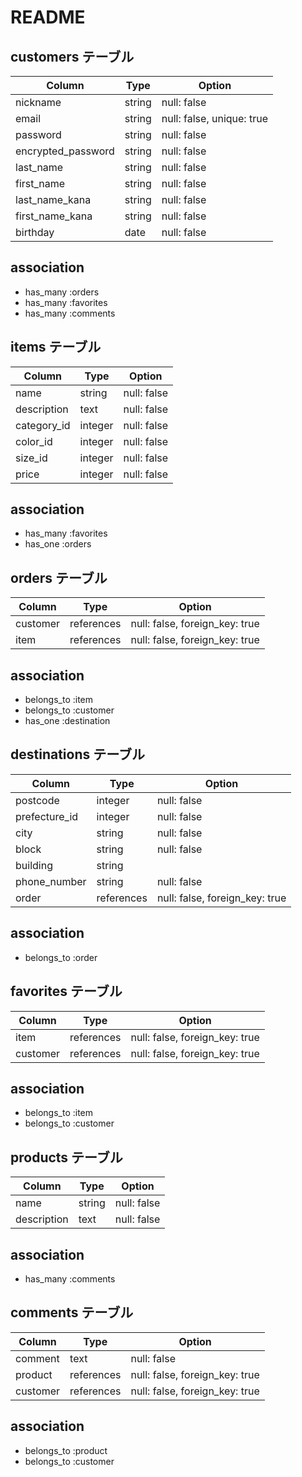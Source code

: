 # README


## customers テーブル

| Column             | Type   | Option                    |
| ------------------ | ------ | ------------------------- |
| nickname           | string | null: false               |
| email              | string | null: false, unique: true |
| password           | string | null: false               |
| encrypted_password | string | null: false               |
| last_name          | string | null: false               |
| first_name         | string | null: false               |
| last_name_kana     | string | null: false               |
| first_name_kana    | string | null: false               |
| birthday           | date   | null: false               |

## association

- has_many :orders
- has_many :favorites
- has_many :comments


## items テーブル

| Column             | Type    | Option       |
| ------------------ | ------  | ------------ |
| name               | string  | null: false  |
| description        | text    | null: false  |
| category_id        | integer | null: false  |
| color_id           | integer | null: false  |
| size_id            | integer | null: false  |
| price              | integer | null: false  |

## association

- has_many :favorites
- has_one :orders


## orders テーブル

| Column             | Type       | Option                          | 
| ------------------ | ---------- | ------------------------------- |
| customer           | references | null: false, foreign_key: true  |
| item               | references | null: false, foreign_key: true  |

## association

- belongs_to :item
- belongs_to :customer
- has_one :destination


## destinations テーブル

| Column             | Type       | Option                          | 
| ------------------ | ---------- | ------------------------------- |
| postcode           | integer    | null: false                     |
| prefecture_id      | integer    | null: false                     |
| city               | string     | null: false                     |
| block              | string     | null: false                     |
| building           | string     |                                 |
| phone_number       | string     | null: false                     |
| order              | references | null: false, foreign_key: true  |

## association

- belongs_to :order


## favorites テーブル

| Column             | Type       | Option                          | 
| ------------------ | ---------- | ------------------------------- |
| item               | references | null: false, foreign_key: true  |
| customer           | references | null: false, foreign_key: true  |

## association

- belongs_to :item
- belongs_to :customer


## products テーブル

| Column             | Type       | Option                          | 
| ------------------ | ---------- | ------------------------------- |
| name               | string     | null: false                     |
| description        | text       | null: false                     |

## association

- has_many :comments


## comments テーブル

| Column             | Type       | Option                          | 
| ------------------ | ---------- | ------------------------------- |
| comment            | text       | null: false                     |
| product            | references | null: false, foreign_key: true  |
| customer           | references | null: false, foreign_key: true  |

## association

- belongs_to :product
- belongs_to :customer




